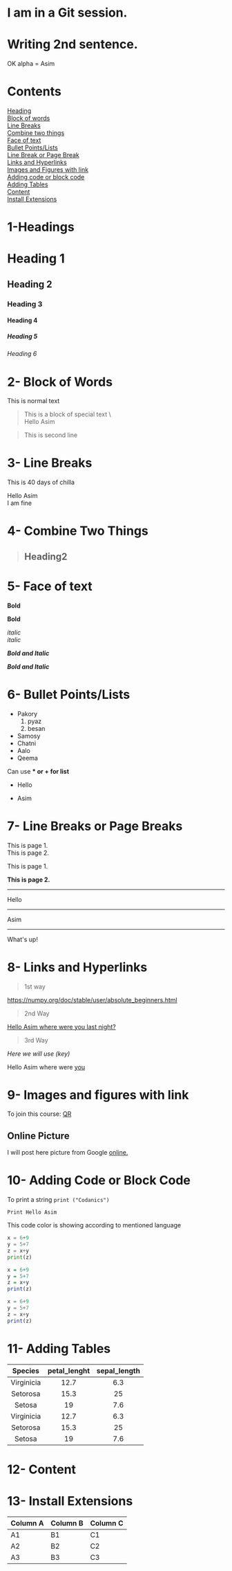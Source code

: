 # I am in a Git session.
# Writing 2nd sentence.

OK
alpha = Asim

# Contents

[Heading](#1-headings)\
[Block of words](#2--block-of-words)\
[Line Breaks](#3--line-breaks)\
[Combine two things](#4--combine-two-things)\
[Face of text](#5--face-of-text)\
[Bullet Points/Lists](#6--bullet-points/lists)\
[Line Break or Page Break](#7--line-breaks-or-page-breaks)\
[Links and Hyperlinks](#8--links-and-hyperlinks)\
[Images and Figures with link](#9--images-and-figures-with-link)\
[Adding code or block code](#10--adding-code-or-block-code)\
[Adding Tables](#11--adding-tables)\
[Content](#12--content)\
[Install Extensions](#13--install-extensions)

# 1-Headings

# Heading 1
## Heading 2
### Heading 3
#### Heading 4
##### Heading 5
###### Heading 6 

# 2- Block of Words
This is normal text
>This is a block of special text \     
 Hello Asim


>This is second line
# 3- Line Breaks
This is 40 days of chilla 

Hello Asim \
I am fine

# 4- Combine Two Things 
> ## Heading2

# 5- Face of text 

**Bold**

__Bold__

*italic* \
_italic_

***Bold and Italic***

___Bold and Italic___ 

# 6- Bullet Points/Lists
- Pakory 
    1. pyaz
    2. besan
- Samosy 
- Chatni 
- Aalo 
- Qeema

Can use __* or + for list__
* Hello 

+ Asim

# 7- Line Breaks or Page Breaks

This is page 1.\
This is page 2.

This is page 1.

**This is page 2.**

---
Hello 
***
Asim
___ 
What's up!

# 8- Links and Hyperlinks 
> 1st way 

<https://numpy.org/doc/stable/user/absolute_beginners.html>

> 2nd Way

[Hello Asim where were you last night?](https://numpy.org/doc/stable/user/absolute_beginners.html)

> 3rd Way 

*Here we will use (key)*

[FMGK]: https://numpy.org/doc/stable/user/absolute_beginners.html



Hello Asim where were [you][FMGK]


# 9- Images and figures with link

To join this course: 
[QR](qr.png) <!--- this is comments --->

[This is a comment]: #


<!--- ![QR](qr.png) --->

## Online Picture 
I will post here picture from Google [online.](https://media.gettyimages.com/photos/shah-faisal-masjid-islamabad-pakistan-picture-id912853916?s=612x612)


# 10- Adding Code or Block Code

To print a string `print ("Codanics")`

`Print Hello Asim `

<!-- Block Code -->
This code color is showing according to mentioned language
```python
x = 6+9                         
y = 5+7
z = x+y
print(z)
```

```R
x = 6+9
y = 5+7
z = x+y
print(z)
```

```javascript
x = 6+9
y = 5+7
z = x+y
print(z)
```

# 11- Adding Tables 

| Species | petal_lenght | sepal_length |
| :------:| :-----------:| :-------------:|
| Virginicia | 12.7 | 6.3 |
| Setorosa | 15.3 | 25 |
| Setosa | 19 | 7.6 |
| Virginicia | 12.7 | 6.3 |
| Setorosa | 15.3 | 25 |
| Setosa | 19 | 7.6 |


# 12- Content




# 13- Install Extensions 


Column A | Column B | Column C
---------|----------|---------
 A1 | B1 | C1
 A2 | B2 | C2
 A3 | B3 | C3
